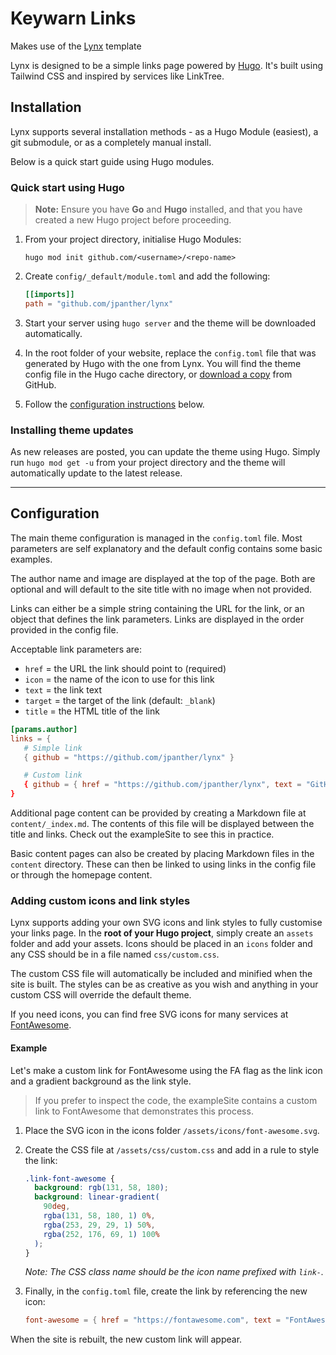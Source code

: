 # Keywarn Links

Makes use of the [Lynx](https://github.com/jpanther/lynx) template

Lynx is designed to be a simple links page powered by [Hugo](https://gohugo.io). It's built using Tailwind CSS and inspired by services like LinkTree.

## Installation

Lynx supports several installation methods - as a Hugo Module (easiest), a git submodule, or as a completely manual install.

Below is a quick start guide using Hugo modules.

### Quick start using Hugo

> **Note:** Ensure you have **Go** and **Hugo** installed, and that you have created a new Hugo project before proceeding.

1. From your project directory, initialise Hugo Modules:

   ```shell
   hugo mod init github.com/<username>/<repo-name>
   ```

2. Create `config/_default/module.toml` and add the following:

   ```toml
   [[imports]]
   path = "github.com/jpanther/lynx"
   ```

3. Start your server using `hugo server` and the theme will be downloaded automatically.

4. In the root folder of your website, replace the `config.toml` file that was generated by Hugo with the one from Lynx. You will find the theme config file in the Hugo cache directory, or [download a copy](https://minhaskamal.github.io/DownGit/#/home?url=https://github.com/jpanther/lynx/tree/stable/config.toml) from GitHub.

5. Follow the [configuration instructions](#configuration) below.

### Installing theme updates

As new releases are posted, you can update the theme using Hugo. Simply run `hugo mod get -u` from your project directory and the theme will automatically update to the latest release.

---

## Configuration

The main theme configuration is managed in the `config.toml` file. Most parameters are self explanatory and the default config contains some basic examples.

The author name and image are displayed at the top of the page. Both are optional and will default to the site title with no image when not provided.

Links can either be a simple string containing the URL for the link, or an object that defines the link parameters. Links are displayed in the order provided in the config file.

Acceptable link parameters are:

- `href` = the URL the link should point to (required)
- `icon` = the name of the icon to use for this link
- `text` = the link text
- `target` = the target of the link (default: `_blank`)
- `title` = the HTML title of the link

```toml
[params.author]
links = {
   # Simple link
   { github = "https://github.com/jpanther/lynx" }

   # Custom link
   { github = { href = "https://github.com/jpanther/lynx", text = "GitHub Project" } }
}
```

Additional page content can be provided by creating a Markdown file at `content/_index.md`. The contents of this file will be displayed between the title and links. Check out the exampleSite to see this in practice.

Basic content pages can also be created by placing Markdown files in the `content` directory. These can then be linked to using links in the config file or through the homepage content.

### Adding custom icons and link styles

Lynx supports adding your own SVG icons and link styles to fully customise your links page. In the **root of your Hugo project**, simply create an `assets` folder and add your assets. Icons should be placed in an `icons` folder and any CSS should be in a file named `css/custom.css`.

The custom CSS file will automatically be included and minified when the site is built. The styles can be as creative as you wish and anything in your custom CSS will override the default theme.

If you need icons, you can find free SVG icons for many services at [FontAwesome](https://fontawesome.com/icons?d=gallery&p=2&s=brands).

#### Example

Let's make a custom link for FontAwesome using the FA flag as the link icon and a gradient background as the link style.

> If you prefer to inspect the code, the exampleSite contains a custom link to FontAwesome that demonstrates this process.

1. Place the SVG icon in the icons folder `/assets/icons/font-awesome.svg`.
2. Create the CSS file at `/assets/css/custom.css` and add in a rule to style the link:

   ```css
   .link-font-awesome {
     background: rgb(131, 58, 180);
     background: linear-gradient(
       90deg,
       rgba(131, 58, 180, 1) 0%,
       rgba(253, 29, 29, 1) 50%,
       rgba(252, 176, 69, 1) 100%
     );
   }
   ```

   _Note: The CSS class name should be the icon name prefixed with `link-`._

3. Finally, in the `config.toml` file, create the link by referencing the new icon:

   ```toml
   font-awesome = { href = "https://fontawesome.com", text = "FontAwesome" }
   ```

When the site is rebuilt, the new custom link will appear.
